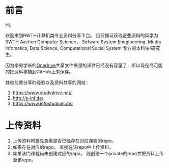# 前言

Hi,

欢迎来到RWTH计算机类专业资料分享平台。
目前拥可获取这些资料的同学为RWTH Aachen Computer Science， Sofware System Enegineering, Media Infomatics, Data Science, Computational Social System 专业的本科生/研究生。

因为李旻学长的[Onedrive](https://onedrive.live.com/?authkey=%21ADsYnJMVJyB5rh0&id=9A97C2AE9C965C23%2135673&cid=9A97C2AE9C965C23)共享文件夹里的课件已经没有容量了，所以现在尽可能的把资料移植到GitHub上来保存。

其他前辈分享的经验以及资料共享的网站：
<br>
1. https://www.studydrive.net/
1. http://s-inf.de/
1. https://www.infostudium.de/

# 上传资料

1. 上传资料时首先查看是否已经存在对应课程的repo。
1. 如果存在对应的repo， 直接在该repo中上传资料。
1. 如果该门课程尚未创建对应的repo， 则创建一个private的repo并把资料上传至该repo。
